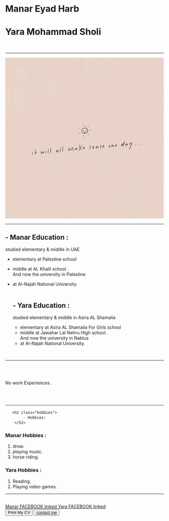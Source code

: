 <!DOCTYPE html>
<html lang=en>

<head>
<title > Manar & Yara </title>
<link rel="stylesheet" href ="style.css">
<link href="contactme.html" rel="import">
<meta name="viewport" content="width=device-width, initial-scale=1.0">
</head>

<body>

   <h1 title="11924470" onclick="name()">
        Manar Eyad Harb
   </h1>
   <h1 title="11924207" onclick="name()">
        Yara Mohammad Sholi
   </h1>

  <br>
  <hr class="line" />
     <img src="photo1.jpeg" width="auto" height="auto">
   <hr class="line"/>

  <h2 class="hh"> -  Manar Education :</h2>
   
  <p class="p1" title="Education"  id="p1">
        
  studied elementary & middle in UAE <br>  
  * elementary at Palestine school<br>
  * middle at AL Khalil school .<br>
    And now the university in Palestine <br>
 * at Al-Najah National University.<br>
            <br>
        
   </p>
    <h2 class="hh"> - Yara Education :</h2>
   <p class="p1" title="Education" id="p2" >

   studied elementary & middle in Asira AL Shamalia <br>
    * elementary at Asira AL Shamalia For Girls school <br>
    * middle at Jawahar Lal Nehru High school .<br>
    And now the university in Nablus <br>
    * at Al-Najah National University.<br>
    
</b>
    </p><br />
    <hr class="line" />

   <br />
   <p class="p1" title="student "><br />
        No work Experiences .<br>
        <br />
    </p><br>
    <hr>
    
    
       <h2 class="hobbies">
            - Hobbies:
        </h2>
   <div class="manar">
        <h3>  Manar Hobbies : </h3>
        <ol type="1">
            <li>drow.</li>
            <li>playing music.</li>
            <li>horse riding.</li>
        </ol>
   </div>
   <div class="yara">
        <h3>  Yara Hobbies : </h3>
        <ol type="1">
            <li>Reading.</li>
            <li> Playing video games. </li>
        </ol>
    </div>

   <hr class="hr"> <br>


   <a class="a1" href=" https://www.facebook.com/profile.php?id=100008553314628 ">
        Manar FACEBOOK linked
    </a>
   <a class="a2" href="https://www.facebook.com/yara.sholi">
        Yara FACEBOOK linked
    </a><br>
    <button type='button' class="B" onclick="myFunction()" >Print My CV</button>
    <button type="button" class="A"><a href="contactme.html" rel="import"> contact me </a></button>

<script>
    function myFunction() 
    {
        window.print();
    }
    function name()
    {
     alert("Welcome, please let me know if you have any questions");
    }

   document.getElementById("p1").onmouseover = function() {mouseOver()};
    document.getElementById("p2").onmouseover = function() {mouseOver1()};
   document.getElementById("p1").onmouseout = function() {mouseOut()};
    document.getElementById("p2").onmouseout = function() {mouseOut1()};

function mouseOver() {
  document.getElementById("p1").style.color = "red";
}
function mouseOut() {
  document.getElementById("p1").style.color = "black";
}
function mouseOver1() {
  document.getElementById("p2").style.color = "red";
}
function mouseOut1() {
 document.getElementById("p2").style.color = "black";
}


</script>
   
</body>
</html>
